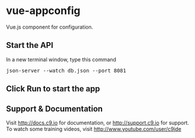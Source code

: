 # vue-appconfig

Vue.js component for configuration.

## Start the API
In a new terminal window, type this command
<pre>
json-server --watch db.json --port 8081
</pre>

## Click Run to start the app

## Support & Documentation

Visit http://docs.c9.io for documentation, or http://support.c9.io for support.
To watch some training videos, visit http://www.youtube.com/user/c9ide
